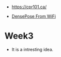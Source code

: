 # 

- https://cpr101.ca/

- [DensePose From WiFi](https://arxiv.org/abs/2301.00250)

# Week3
- It is a intresting idea.